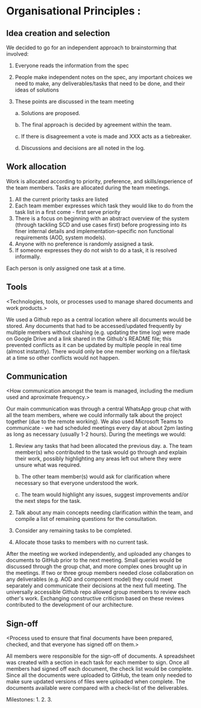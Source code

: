 Organisational Principles : <HSBC>
===============================================

Idea creation and selection
---------------------------

<Methods used for idea-creation and selection.>

We decided to go for an independent approach to brainstorming that involved:
  1. Everyone reads the information from the spec
  2. People make independent notes on the spec, any important choices we need to make, any deliverables/tasks that need to be done, and their ideas of solutions
  3. These points are discussed in the team meeting

      a. Solutions are proposed.

      b. The final approach is decided by agreement within the team.

      c. If there is disagreement a vote is made and XXX acts as a tiebreaker.

      d. Discussions and decisions are all noted in the log.

Work allocation
---------------

<Approach used to allocate work to each team member.>

Work is allocated according to priority, preference, and skills/experience of the team members. Tasks are allocated during the team meetings.
  1. All the current priority tasks are listed
  2. Each team member expresses which task they would like to do from the task list in a first come - first serve priority
  3. There is a focus on beginning with an abstract overview of the system (through tackling SCD and use cases first) before progressing into its finer internal details and implementation-specific non functional requirements (AOD, system models).
  4. Anyone with no preference is randomly assigned a task.
  5. If someone expresses they do not wish to do a task, it is resolved informally.

Each person is only assigned one task at a time.

Tools
-----

<Technologies, tools, or processes used to manage shared documents and work products.>

We used a Github repo as a central location where all documents would be stored. Any documents that had to be accessed/updated frequently by multiple members without clashing (e.g. updating the time log) were made on Google Drive and a link shared in the Github's README file; this prevented conflicts as it can be updated by multiple people in real time (almost instantly). There would only be one member working on a file/task at a time so other conflicts would not happen.

Communication
-------------

<How communication amongst the team is managed, including the medium used and aproximate frequency.>

Our main communication was through a central WhatsApp group chat with all the team members, where we could informally talk about the project together (due to the remote working). We also used Microsoft Teams to communicate - we had scheduled meetings every day at about 2pm lasting as long as necessary (usually 1-2 hours). During the meetings we would:

  1. Review any tasks that had been allocated the previous day.
      a. The team member(s) who contributed to the task would go through and explain their work, possibly highlighting any areas left out where they were unsure what was required.

      b. The other team member(s) would ask for clarification where necessary so that everyone understood the work.

      c. The team would highlight any issues, suggest improvements and/or the next steps for the task.

  2. Talk about any main concepts needing clarification within the team, and compile a list of remaining questions for the consultation.

  3. Consider any remaining tasks to be completed.

  4. Allocate those tasks to members with no current task.

After the meeting we worked independently, and uploaded any changes to documents to GitHub prior to the next meeting. Small queries would be discussed through the group chat, and more complex ones brought up in the meetings. If two or three group members needed close collaboration on any deliverables (e.g. AOD and component model) they could meet separately and communicate their decisions at the next full meeting. The universally accessible Github repo allowed group members to review each other's work. Exchanging constructive criticism based on these reviews contributed to the development of our architecture.

Sign-off
--------

<Process used to ensure that final documents have been prepared, checked, and that everyone has signed off on them.>

All members were responsible for the sign-off of documents. A spreadsheet was created with a section in each task for each member to sign. Once all members had signed off each document, the check list would be complete. Since all the documents were uploaded to GitHub, the team only needed to make sure updated versions of files were uploaded when complete. The documents available were compared with a check-list of the deliverables.

Milestones:
  1.
  2.
  3.
